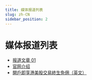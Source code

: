 ```yaml
---
title: 媒体报道列表
slug: zh-CN
sidebar_position: 2
---
```



# 媒体报道列表

- [报道文章 01](./ImyxwaA8gi8Am2kC4rEc8uHQnmb/zh-CN/media_report_01)
- [官网介绍 ](./ImyxwaA8gi8Am2kC4rEc8uHQnmb/zh-CN/official_infomation)
- [開戶即享港美股交易終生免佣（英文）](./ImyxwaA8gi8Am2kC4rEc8uHQnmb/zh-CN/welcome_rewards)

